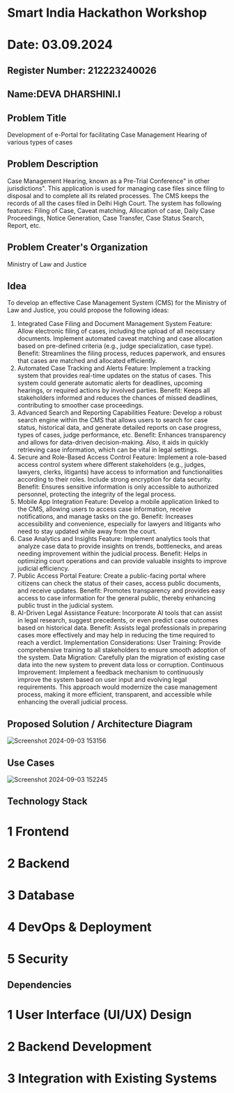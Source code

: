 # Smart India Hackathon Workshop
# Date: 03.09.2024
## Register Number: 212223240026
## Name:DEVA DHARSHINI.I
## Problem Title
Development of e-Portal for facilitating Case Management Hearing of various types of cases
## Problem Description
Case Management Hearing, known as a Pre-Trial Conference" in other jurisdictions". This application is used for managing case files since filing to disposal and to complete all its related processes. The CMS keeps the records of all the cases filed in Delhi High Court. The system has following features: Filing of Case, Caveat matching, Allocation of case, Daily Case Proceedings, Notice Generation, Case Transfer, Case Status Search, Report, etc.
## Problem Creater's Organization
Ministry of Law and Justice

## Idea
To develop an effective Case Management System (CMS) for the Ministry of Law and Justice, you could propose the following ideas:

1. Integrated Case Filing and Document Management System
Feature: Allow electronic filing of cases, including the upload of all necessary documents. Implement automated caveat matching and case allocation based on pre-defined criteria (e.g., judge specialization, case type).
Benefit: Streamlines the filing process, reduces paperwork, and ensures that cases are matched and allocated efficiently.
2. Automated Case Tracking and Alerts
Feature: Implement a tracking system that provides real-time updates on the status of cases. This system could generate automatic alerts for deadlines, upcoming hearings, or required actions by involved parties.
Benefit: Keeps all stakeholders informed and reduces the chances of missed deadlines, contributing to smoother case proceedings.
3. Advanced Search and Reporting Capabilities
Feature: Develop a robust search engine within the CMS that allows users to search for case status, historical data, and generate detailed reports on case progress, types of cases, judge performance, etc.
Benefit: Enhances transparency and allows for data-driven decision-making. Also, it aids in quickly retrieving case information, which can be vital in legal settings.
4. Secure and Role-Based Access Control
Feature: Implement a role-based access control system where different stakeholders (e.g., judges, lawyers, clerks, litigants) have access to information and functionalities according to their roles. Include strong encryption for data security.
Benefit: Ensures sensitive information is only accessible to authorized personnel, protecting the integrity of the legal process.
5. Mobile App Integration
Feature: Develop a mobile application linked to the CMS, allowing users to access case information, receive notifications, and manage tasks on the go.
Benefit: Increases accessibility and convenience, especially for lawyers and litigants who need to stay updated while away from the court.
6. Case Analytics and Insights
Feature: Implement analytics tools that analyze case data to provide insights on trends, bottlenecks, and areas needing improvement within the judicial process.
Benefit: Helps in optimizing court operations and can provide valuable insights to improve judicial efficiency.
7. Public Access Portal
Feature: Create a public-facing portal where citizens can check the status of their cases, access public documents, and receive updates.
Benefit: Promotes transparency and provides easy access to case information for the general public, thereby enhancing public trust in the judicial system.
8. AI-Driven Legal Assistance
Feature: Incorporate AI tools that can assist in legal research, suggest precedents, or even predict case outcomes based on historical data.
Benefit: Assists legal professionals in preparing cases more effectively and may help in reducing the time required to reach a verdict.
Implementation Considerations:
User Training: Provide comprehensive training to all stakeholders to ensure smooth adoption of the system.
Data Migration: Carefully plan the migration of existing case data into the new system to prevent data loss or corruption.
Continuous Improvement: Implement a feedback mechanism to continuously improve the system based on user input and evolving legal requirements.
This approach would modernize the case management process, making it more efficient, transparent, and accessible while enhancing the overall judicial process.


## Proposed Solution / Architecture Diagram

![Screenshot 2024-09-03 153156](https://github.com/user-attachments/assets/56228b7c-07d7-4af3-acd3-dd8b82af373f)

## Use Cases
![Screenshot 2024-09-03 152245](https://github.com/user-attachments/assets/0ebc21f9-7919-4c5f-b747-f0d21970aefe)


## Technology Stack
# 1 Frontend
# 2 Backend
# 3 Database
# 4 DevOps & Deployment
# 5 Security

## Dependencies
# 1 User Interface (UI/UX) Design
# 2 Backend Development
# 3 Integration with Existing Systems

